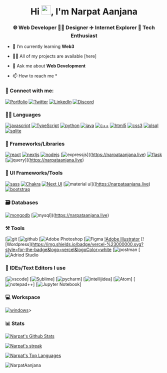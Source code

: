 <!--
<h1 align="center">Hi <img src="https://raw.githubusercontent.com/MartinHeinz/MartinHeinz/master/wave.gif" width="40" height="40">, I'm Narpat Aanjana</h1>
 <h3  align="center">An undergraduate student, tech enthusiast and  learner</h3>
<img width="350" padding-top="500" align="right" alt="Github" src="https://user-images.githubusercontent.com/48678280/88862734-4903af80-d201-11ea-968b-9c939d88a37c.gif" />
<h2>HELLO, I’m Narpat Aanjana </h2>
<h3>B.Tech CS Student</h3>
<h3>I’m Interested in coding and playing with computer ...</h3>
<h3>I Am working on UX/UI Design   </h3>
<h3>interested in web development </h3>
<h3> Now Doing Internship At IT Universe</h3>

<h2>📫 How to reach me ... </h2>
 <h3>Gmail -www.narpatanjana0@gmail.com</h3> 
<h3>Linkdin -www.linkedin.com/in/narpat-aanjana-84377620b/</h3> 
<h3>website -https://1194o.wordpress.com/</h3>
<h3>Leetcode -www.leetcode.com/Narpat/</h3>
 

   
    
   <p align="right">  <img src="https://komarev.com/ghpvc/?username=NarpatAanjana&label=Profile%20views&color=0e75b6&style=flat" alt="NarpatAanjana" /> </p
  <p align="left">
  <img width="140" src="https://user-images.githubusercontent.com/6661165/91657958-61b4fd00-eb00-11ea-9def-dc7ef5367e34.png" />  
  <h2 align="left">GitHub Profile Trophy</h2>
  <p align="center">**************🏆**************</p>
  </p>
 

<p align="center">  <a href="https://github.com/ryo-ma/github-profile-trophy"><img src="https://github-profile-trophy.vercel.app/?username=NarpatAanjana" alt="NarpatAanjana" /></a> </p>


<h2> ## 🚀 Languages and Tools: </h2>

[![javascript](https://img.shields.io/badge/JavaScript-323330?style=for-the-badge&logo=javascript&logoColor=F7DF1E)](https://itsrakesh.co)
[![TypeScript](https://img.shields.io/badge/TypeScript-007ACC?style=for-the-badge&logo=typescript&logoColor=white)](https://itsrakesh.co)
[![python](https://img.shields.io/badge/Python-FFD43B?style=for-the-badge&logo=python&logoColor=darkgreen)](https://itsrakesh.co)
[![java](https://img.shields.io/badge/Java-ED8B00?style=for-the-badge&logo=java&logoColor=white)](https://itsrakesh.co)
[![c++](https://img.shields.io/badge/C%2B%2B-00599C?style=for-the-badge&logo=c%2B%2B&logoColor=white)](https://itsrakesh.co)
[![html5](https://img.shields.io/badge/HTML5-E34F26?style=for-the-badge&logo=html5&logoColor=white)](https://itsrakesh.co)
[![css3](https://img.shields.io/badge/CSS3-1572B6?style=for-the-badge&logo=css3&logoColor=white)](https://itsrakesh.co)
[![plsql](https://img.shields.io/badge/PLSQL-F80000?style=for-the-badge&logo=oracle&logoColor=black)](https://itsrakesh.co)
[![sqlite](https://img.shields.io/badge/SQLite-07405E?style=for-the-badge&logo=sqlite&logoColor=white)](https://itsrakesh.co)
</br>
<p align="left"> 
 
<a href="https://www.w3schools.in/c-tutorial/" target="_blank"> <img src="https://raw.githubusercontent.com/devicons/devicon/master/icons/c/c-original.svg" alt="C" width="50" height="50"/> </a>
<a href="https://www.w3schools.com/cpp/" target="_blank"> <img src="https://raw.githubusercontent.com/devicons/devicon/master/icons/cplusplus/cplusplus-original.svg" alt="cplusplus" width="50" height="50"/> </a>  
 <a href="https://www.w3.org/html/" target="_blank"> <img src="https://raw.githubusercontent.com/devicons/devicon/master/icons/html5/html5-original-wordmark.svg" alt="html5" width="50" height="50"/> </a>
<a href="https://www.w3schools.com/css/" target="_blank"> <img src="https://raw.githubusercontent.com/devicons/devicon/master/icons/css3/css3-original-wordmark.svg" alt="css3" width="50" height="50"/> </a>
 </br>
 </br>
 <a href="https://git-scm.com/" target="_blank"> <img src="https://www.vectorlogo.zone/logos/git-scm/git-scm-icon.svg" alt="git" width="50" height="50"/> </a>
<a href="https://www.linux.org/" target="_blank"> <img src="https://raw.githubusercontent.com/devicons/devicon/master/icons/linux/linux-original.svg" alt="linux" width="50" height="50"/> </a>
<a href="https://www.figma.com/" target="_blank"> <img src="https://raw.githubusercontent.com/devicons/devicon/master/icons/figma/figma-original.svg" alt="figma" width="50"
 height="50"/> </a>
 <a href="https://www.wordpress.com/" target="_blank"> <img src="https://raw.githubusercontent.com/devicons/devicon/master/icons/wordpress/wordpress-original.svg" alt="wordpress" width="50" height="50"/> </a>
 <a href="https://github.com/" target="_blank"> <img src="https://www.vectorlogo.zone/logos/github/github-icon.svg" alt="github" width="50" height="50"/> </a>

<br/>

## 📊 My Github Stats
<p>

<a href="https://github.com/NarpatAanjana/github-readme-stats"><img alt="Narpat's Github Stats" src="https://github-readme-stats.vercel.app/api?username=NarpatAanjana&show_icons=true&count_private=true&theme=react&hide_border=true&bg_color=0D1117" /></a>

 <p>
<a href="https://github.com/NarpatAanjana/github-readme-stats"><img alt="Narpat's Top Languages" src="https://github-readme-stats.vercel.app/api/top-langs/?username=NarpatAanjana&langs_count=8&count_private=true&layout=compact&theme=react&hide_border=true&bg_color=0D1117" /></a></p>
   <br/>
 <p>
 <a href="https://github.com/NarpatAanjana/github-readme-streak-stats">
           <img title="🔥 Get streak stats for your profile at git.io/streak-stats" alt="Narpat's streak" src="https://github-readme-streak-stats.herokuapp.com/?user=NarpatAanjana&theme=black-ice&hide_border=true&stroke=0000&background=060A0CD0"/>
    </a>
</p>
</p>
<br/>

<a href="https://github.com/NarpatAanjana/github-readme-activity-graph"><img alt="Narpat's Activity Graph" src="https://activity-graph.herokuapp.com/graph?username=NarpatAanjana&bg_color=0D1117&color=5BCDEC&line=5BCDEC&point=FFFFFF&hide_border=true" /></a>
</p>
</p>

### Conect with me: 
<p align="left">
<a href="https://linkedin.com/in/narpat-aanjana-84377620b" target="blank"><img align="center" src="https://raw.githubusercontent.com/rahuldkjain/github-profile-readme-generator/master/src/images/icons/Social/linked-in-alt.svg" alt="Narpat Aanjana" height="30" width="40" /></a>
<a href="https://www.codechef.com/users/narpatanjana0" target="blank"><img align="center" src="https://cdn.jsdelivr.net/npm/simple-icons@3.1.0/icons/codechef.svg" alt="Narpat Aanjana" height="30" width="40" /></a>
<a href="https://www.hackerrank.com/narpatanjana0" target="blank"><img align="center" src="https://raw.githubusercontent.com/rahuldkjain/github-profile-readme-generator/master/src/images/icons/Social/hackerrank.svg" alt="Narpat Aanjana" height="30" width="40" /></a>
<a href="https://codeforces.com/profile/narpat" target="blank"><img align="center" src="https://cdn.jsdelivr.net/npm/simple-icons@3.0.1/icons/codeforces.svg" alt="Narpat Aanjana" height="30" width="40" /></a>
<a href="https://leetcode.com/Narpat/" target="blank"><img align="center" src="https://raw.githubusercontent.com/rahuldkjain/github-profile-readme-generator/master/src/images/icons/Social/leet-code.svg" alt="Narpat Aanjana" height="30" width="40" /></a>
<a href="https://auth.geeksforgeeks.org/user/narpatanjana0/" target="blank"><img align="center" src="https://raw.githubusercontent.com/rahuldkjain/github-profile-readme-generator/master/src/images/icons/Social/geeks-for-geeks.svg" alt="tanmay777leon" height="30" width="40" /></a>
 
 
</p>
    
NarpatAanjana is a â¨ special â¨ repository because its `README.md` (this file) appears on your GitHub profile.
You can click the Preview link to take a look at your changes.


 [![p1.png](https://i.postimg.cc/k5LjD1TD/p1.png)](https://postimg.cc/mcN35wfG)

[![ff.jpg](https://i.postimg.cc/QdCdttWK/ff.jpg)](https://postimg.cc/NKhcCQDQ)

 <p align="right">
 <img src="https://user-images.githubusercontent.com/86047565/209903175-e7847e93-eb6e-4755-9fc2-3f7001c80e8e.gif">
 </p>

<a href="https://github.com/NarpatAanjana/github-readme-activity-graph"><img alt="Narpat's Activity Graph" src="https://activity-graph.herokuapp.com/graph?username=NarpatAanjana&bg_color=0D1117&color=5BCDEC&line=5BCDEC&point=FFFFFF&hide_border=true" /></a>


### 🔝 Most used languages

<a href="https://github.com/NarpatAanjana/github-readme-stats"><img alt="Narpat's Top Languages" src="https://github-readme-stats.vercel.app/api/top-langs/?username=NarpatAanjana&langs_count=8&count_private=true&layout=compact&theme=react&hide_border=true&bg_color=0D1117" /></a>

---
 <img src="https://github-readme-streak-stats.herokuapp.com/?user=NarpatAanjana&theme=tokyonight&hide_border=true" alt="Narpat's github streak" width="48%" > 

<details>
-->


<h1 align="center">Hi <img src="https://raw.githubusercontent.com/MartinHeinz/MartinHeinz/master/wave.gif" width="30"></a>, I'm Narpat Aanjana</h1>
<h3 align="center">🌐 Web Developer 👨‍💻 Designer ✈️ Internet Explorer 🥷 Tech Enthusiast</h3>

- 🌱 I’m currently learning **Web3**

- 👨‍💻 All of my projects are available [here]

- 💬 Ask me about **Web Development**

- 📫 How to reach me *

### 🤝 Connect with me:

[![Portfolio](https://img.shields.io/badge/Portfolio-000000?style=for-the-badge&logo=Portfolio&logoColor=white)](https://narpataanjana.live)
[![Twitter](https://img.shields.io/badge/Twitter-1DA1F2?style=for-the-badge&logo=twitter&logoColor=white)](https://twitter.com/Narpat0AAnjana)
[![LinkedIn](https://img.shields.io/badge/LinkedIn-0077B5?style=for-the-badge&logo=linkedin&logoColor=white)](https://www.linkedin.com/in/narpat-aanjana-84377620b)
[![Discord](https://img.shields.io/badge/Discord-000000?style=for-the-badge&logo=Discord&logoColor=white)](https://discord.gg/VeRQnt36KH)


  
 
 
 





### 🧑‍💻 Languages

[![javascript](https://img.shields.io/badge/JavaScript-323330?style=for-the-badge&logo=javascript&logoColor=F7DF1E)](https://narpataanjana.live)
[![TypeScript](https://img.shields.io/badge/TypeScript-007ACC?style=for-the-badge&logo=typescript&logoColor=white)](https://narpataanjana.live)
[![python](https://img.shields.io/badge/Python-FFD43B?style=for-the-badge&logo=python&logoColor=darkgreen)](https://narpataanjana.live)
[![java](https://img.shields.io/badge/Java-ED8B00?style=for-the-badge&logo=java&logoColor=white)](https://narpataanjana.live)
[![c++](https://img.shields.io/badge/C%2B%2B-00599C?style=for-the-badge&logo=c%2B%2B&logoColor=white)](https://narpataanjana.live)
[![html5](https://img.shields.io/badge/HTML5-E34F26?style=for-the-badge&logo=html5&logoColor=white)](https://narpataanjana.live)
[![css3](https://img.shields.io/badge/CSS3-1572B6?style=for-the-badge&logo=css3&logoColor=white)](https://narpataanjana.live)
[![plsql](https://img.shields.io/badge/PLSQL-F80000?style=for-the-badge&logo=oracle&logoColor=black)](https://narpataanjana.live)
[![sqlite](https://img.shields.io/badge/SQLite-07405E?style=for-the-badge&logo=sqlite&logoColor=white)](https://narpataanjana.live)

### 🧩 Frameworks/Libraries

[![react](https://img.shields.io/badge/React-20232A?style=for-the-badge&logo=react&logoColor=61DAFB)](https://narpataanjana.live)
[![nextjs](https://img.shields.io/badge/Next-black?style=for-the-badge&logo=next.js&logoColor=white)](https://narpataanjana.live)
[![nodejs](https://img.shields.io/badge/Node.js-339933?style=for-the-badge&logo=nodedotjs&logoColor=white)](https://narpataanjana.live)
[![expressjs](https://img.shields.io/badge/Express.js-000000?style=for-the-badge&logo=express&logoColor=white)]((https://narpataanjana.live)
[![flask](https://img.shields.io/badge/Flask-000000?style=for-the-badge&logo=flask&logoColor=white)](https://narpataanjana.live)
[![jquery](https://img.shields.io/badge/jQuery-0769AD?style=for-the-badge&logo=jquery&logoColor=white)]((https://narpataanjana.live)

### 💅 UI Frameworks/Tools

[![sass](https://img.shields.io/badge/Sass-CC6699?style=for-the-badge&logo=sass&logoColor=white)](https://narpataanjana.live)
[![Chakra](https://img.shields.io/badge/chakra-%234ED1C5.svg?style=for-the-badge&logo=chakraui&logoColor=white)](https://narpataanjana.live)
[![Next UI](https://img.shields.io/badge/NextUI-black?style=for-the-badge&logo=next.js&logoColor=white)](https://narpataanjana.live)
[![material ui](https://img.shields.io/badge/Material%20UI-007FFF?style=for-the-badge&logo=mui&logoColor=white)]((https://narpataanjana.live)
[![bootstrap](https://img.shields.io/badge/Bootstrap-563D7C?style=for-the-badge&logo=bootstrap&logoColor=white)](https://narpataanjana.live)

### 🗃️ Databases

[![mongodb](https://img.shields.io/badge/MongoDB-4EA94B?style=for-the-badge&logo=mongodb&logoColor=white)](https://narpataanjana.live)
[![mysql](https://img.shields.io/badge/MySQL-005C84?style=for-the-badge&logo=mysql&logoColor=white)]((https://narpataanjana.live)

### ⚒️ Tools

[![git](https://img.shields.io/badge/GIT-E44C30?style=for-the-badge&logo=git&logoColor=white)
[![github](https://img.shields.io/badge/GitHub-100000?style=for-the-badge&logo=github&logoColor=white)
[![Adobe Photoshop](https://img.shields.io/badge/Heroku-430098?style=for-the-badge&logo=heroku&logoColor=white)
[![Figma](https://img.shields.io/badge/firebase-ffca28?style=for-the-badge&logo=firebase&logoColor=black)
[!Adobe Illustrator](https://img.shields.io/badge/Netlify-00C7B7?style=for-the-badge&logo=netlify&logoColor=white)
[![Wordpress](https://img.shields.io/badge/vercel-%23000000.svg?style=for-the-badge&logo=vercel&logoColor=white
[![postman](https://img.shields.io/badge/Postman-FF6C37?style=for-the-badge&logo=Postman&logoColor=white)
[![Adriod Studio](https://img.shields.io/badge/Docker-2CA5E0?style=for-the-badge&logo=docker&logoColor=white)

### 🧠 IDEs/Text Editors I use

[![vscode](https://img.shields.io/badge/Visual_Studio_Code-0078D4?style=for-the-badge&logo=visual%20studio%20code&logoColor=white)]
[![Sublime](https://img.shields.io/badge/WebStorm-000000?style=for-the-badge&logo=WebStorm&logoColor=white)]
[![pycharm](https://img.shields.io/badge/PyCharm-000000.svg?&style=for-the-badge&logo=PyCharm&logoColor=white)]
[![intellijidea](https://img.shields.io/badge/IntelliJIDEA-000000.svg?style=for-the-badge&logo=intellij-idea&logoColor=white)]
[![Atom](https://img.shields.io/badge/Codesandbox-000000?style=for-the-badge&logo=CodeSandbox&logoColor=white)]
[![notepad++](https://img.shields.io/badge/Notepad++-90E59A.svg?style=for-the-badge&logo=notepad%2B%2B&logoColor=black)]
[![Jupyter Notebook](https://img.shields.io/badge/replit-667881?style=for-the-badge&logo=replit&logoColor=white)]

### 💻 Workspace

[![windows](https://img.shields.io/badge/Windows-0078D6?style=for-the-badge&logo=windows&logoColor=white)](https://itsrakesh.co)>


### 📊 Stats

<a href="https://github.com/NarpatAanjana/github-readme-stats"><img alt="Narpat's Github Stats" src="https://github-readme-stats.vercel.app/api?username=NarpatAanjana&show_icons=true&count_private=true&theme=react&hide_border=true&bg_color=0D1117" /></a>   

<a href="https://github.com/NarpatAanjana/github-readme-streak-stats">
           <img title="🔥 Get streak stats for your profile at git.io/streak-stats" alt="Narpat's streak" src="https://github-readme-streak-stats.herokuapp.com/?user=NarpatAanjana&theme=black-ice&hide_border=true&stroke=0000&background=060A0CD0"/>
    </a>
    
 <a href="https://github.com/NarpatAanjana/github-readme-stats"><img alt="Narpat's Top Languages" src="https://github-readme-stats.vercel.app/api/top-langs/?username=NarpatAanjana&langs_count=8&count_private=true&layout=compact&theme=react&hide_border=true&bg_color=0D1117" /></a>

 <p align="left">  <img src="https://komarev.com/ghpvc/?username=NarpatAanjana&label=Profile%20views&color=ed8d00&style=flat" alt="NarpatAanjana" /> </p>






